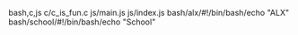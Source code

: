 
bash,c,js
c/c_is_fun.c
js/main.js
js/index.js
bash/alx/#!/bin/bash/echo "ALX"
bash/school/#!/bin/bash/echo "School"
